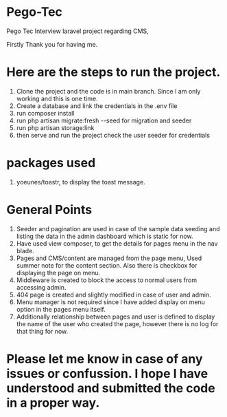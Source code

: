 # Pego-Tec
Pego Tec Interview laravel project regarding CMS,

Firstly Thank you for having me.


# Here are the steps to run the project.
1) Clone the project and the code is in main branch. Since I am only working and this is one time.
2) Create a database and link the credentials in the .env file
3) run composer install
4) run php artisan migrate:fresh --seed for migration and seeder
5) run php artisan storage:link 
6) then serve and run the project check the user seeder for credentials


# packages used
1) yoeunes/toastr, to display the toast message.


# General Points
1) Seeder and pagination are used in case of the sample data seeding and listing the data in the admin dashboard which is static for now.
2) Have used view composer, to get the details for pages menu in the nav blade.
3) Pages and CMS/content are managed from the page menu, Used summer note for the content section. Also there is checkbox for displaying the page on menu.
4) Middleware is created to block the access to normal users from accessing admin.
5) 404 page is created and slightly modified in case of user and admin.
6) Menu manager is not required since I have added display on menu option in the pages menu itself.
7) Additionally relationship between pages and user is defined to display the name of the user who created the page, however there is no log for that thing for now.


# Please let me know in case of any issues or confussion. I hope I have understood and submitted the code in a proper way.
